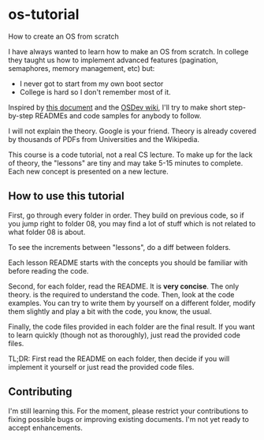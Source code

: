 os-tutorial
===========

How to create an OS from scratch

I have always wanted to learn how to make an OS from scratch. In college they taught us
how to implement advanced features (pagination, semaphores, memory management, etc)
but:

- I never got to start from my own boot sector
- College is hard so I don't remember most of it.

Inspired by [this document](http://www.cs.bham.ac.uk/~exr/lectures/opsys/10_11/lectures/os-dev.pdf)
and the [OSDev wiki](http://wiki.osdev.org/), I'll try to make short step-by-step READMEs and
code samples for anybody to follow.

I will not explain the theory. Google is your friend. 
Theory is already covered by thousands of PDFs from Universities
and the Wikipedia. 

This course is a code tutorial, not a real CS lecture.
To make up for the lack of theory, the "lessons" are tiny
and may take 5-15 minutes to complete. Each new concept
is presented on a new lecture.


How to use this tutorial
------------------------

First, go through every folder in order. They build on previous code, so if 
you jump right to folder 08, you may find a lot of stuff which is not related
to what folder 08 is about.

To see the increments between "lessons", do a diff between folders.

Each lesson README starts with the concepts you should be familiar with
before reading the code.

Second, for each folder, read the README. It is **very concise**. The only theory.
is the required to understand the code.
Then, look at the code examples. You can try to write them by 
yourself on a different folder, modify them slightly and play a bit with the 
code, you know, the usual.

Finally, the code files provided in each folder are the final result. If
you want to learn quickly (though not as thoroughly), just read the
provided code files.

TL;DR: First read the README on each folder, then decide if you will
implement it yourself or just read the provided code files.


Contributing
------------

I'm still learning this. For the moment, please restrict your contributions to fixing possible bugs
or improving existing documents. I'm not yet ready to accept enhancements.
